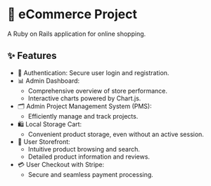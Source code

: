 # 🛒 eCommerce Project
A Ruby on Rails application for online shopping.

## ✨ Features
- 🔐 Authentication: Secure user login and registration.
- 📊 Admin Dashboard:
  - Comprehensive overview of store performance.
  - Interactive charts powered by Chart.js.
- 🗂️ Admin Project Management System (PMS):
  - Efficiently manage and track projects.
- 🛍️ Local Storage Cart:
  - Convenient product storage, even without an active session.
- 🏬 User Storefront:
  - Intuitive product browsing and search.
  - Detailed product information and reviews.
- 💳 User Checkout with Stripe:
  - Secure and seamless payment processing.
